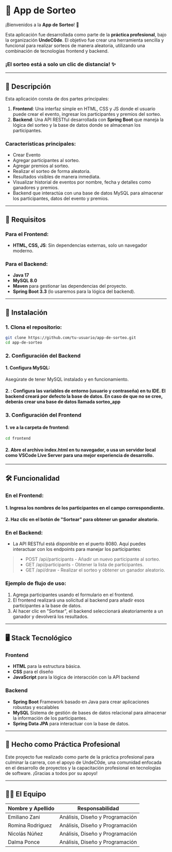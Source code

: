 <p align="center">
  <h1>🎉 App de Sorteo</h1>
</p>

¡Bienvenidos a la **App de Sorteo**! 🎲

Esta aplicación fue desarrollada como parte de la **práctica profesional**, bajo la organización **UndeC0de**. El objetivo fue crear una herramienta sencilla y funcional para realizar sorteos de manera aleatoria, utilizando una combinación de tecnologías frontend y backend.

### **¡El sorteo está a solo un clic de distancia!** ✨

---

## 📜 Descripción

Esta aplicación consta de dos partes principales:

1. **Frontend**: Una interfaz simple en HTML, CSS y JS donde el usuario puede crear el evento, ingresar los participantes y premios del sorteo.
2. **Backend**: Una API RESTful desarrollada con **Spring Boot** que maneja la lógica del sorteo y la base de datos donde se almacenan los participantes.

### Características principales:

- Crear Evento
- Agregar participantes al sorteo.
- Agregar premios al sorteo.
- Realizar el sorteo de forma aleatoria.
- Resultados visibles de manera inmediata.
- Visualizar historial de eventos por nombre, fecha y detalles como ganadores y premios.
- Backend que interactúa con una base de datos MySQL para almacenar los participantes, datos del evento y premios.

---

## 🔧 Requisitos

### Para el Frontend:

- **HTML, CSS, JS**: Sin dependencias externas, solo un navegador moderno.

### Para el Backend:

- **Java 17**
- **MySQL 8.0**
- **Maven** para gestionar las dependencias del proyecto.
- **Spring Boot 3.3** (lo usaremos para la lógica del backend).

---

## 🚀 Instalación

### 1. Clona el repositorio:

```bash
git clone https://github.com/tu-usuario/app-de-sorteo.git
cd app-de-sorteo
```

### 2. Configuración del Backend
####  1. Configura MySQL:

Asegúrate de tener MySQL instalado y en funcionamiento.

####  2. : Configura las variables de entorno (usuario y contraseña) en tu IDE. El backend creará por defecto la base de datos. En caso de que no se cree, deberás crear una base de datos llamada **sorteo_app**


### 3. Configuración del Frontend
#### 1. ve a la carpeta de frontend:

```bash
cd frontend
```

#### 2. Abre el archivo index.html en tu navegador, o usa un servidor local como VSCode Live Server para una mejor experiencia de desarrollo.

---

## 🛠️ Funcionalidad

### En el Frontend:
#### 1. Ingresa los nombres de los participantes en el campo correspondiente.
#### 2. Haz clic en el botón de "Sortear" para obtener un ganador aleatorio.

### En el Backend:
- La API RESTful está disponible en el puerto 8080. Aquí puedes interactuar con los endpoints para manejar los participantes:
> - POST /api/participants - Añadir un nuevo participante al sorteo.
> - GET /api/participants - Obtener la lista de participantes.
> - GET /api/draw - Realizar el sorteo y obtener un ganador aleatorio.

### Ejemplo de flujo de uso:
1. Agrega participantes usando el formulario en el frontend.
2. El frontend realizará una solicitud al backend para añadir esos participantes a la base de datos.
3. Al hacer clic en "Sortear", el backend seleccionará aleatoriamente a un ganador y devolverá los resultados.

---

## 🖥️ Stack Tecnológico
### Frontend
- **HTML** para la estructura básica.
- **CSS** para el diseño
- **JavaScript** para la lógica de interacción con la API backend

### Backend
- **Spring Boot** Framework basado en Java para crear aplicaciones robustas y escalables
- **MySQL** Sistema de gestión de bases de datos relacional para almacenar la información de los participantes.
- **Spring Data JPA** para interactuar con la base de datos.

---

## 💼 Hecho como Práctica Profesional
Este proyecto fue realizado como parte de la práctica profesional para culminar la carrera, con el apoyo de UndeC0de, una comunidad enfocada en el desarrollo de proyectos y la capacitación profesional en tecnologías de software. ¡Gracias a todos por su apoyo!

---

## 👨‍💻 El Equipo
|  Nombre y Apellido  |  Responsabilidad     |
| -------------------  | :----------: |
| Emiliano Zani | Análisis, Diseño y Programación |
| Romina Rodriguez | Análisis, Diseño y Programación |
| Nicolás Núñez | Análisis, Diseño y Programación |
| Dalma Ponce | Análisis, Diseño y Programación |
